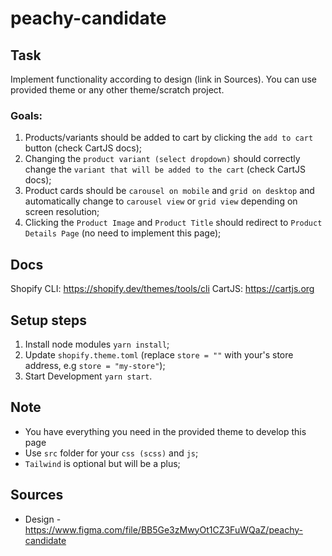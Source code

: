 # peachy-candidate

## Task

Implement functionality according to design (link in Sources). You can use provided theme or any other theme/scratch project.

### Goals:

1.  Products/variants should be added to cart by clicking the `add to cart` button (check CartJS docs);
2.  Changing the `product variant (select dropdown)` should correctly change the `variant that will be added to the cart` (check CartJS docs);
3.  Product cards should be `carousel on mobile` and `grid on desktop` and automatically change to `carousel view` or `grid view` depending on screen resolution;
4.  Clicking the `Product Image` and `Product Title` should redirect to `Product Details Page` (no need to implement this page);

## Docs

Shopify CLI: https://shopify.dev/themes/tools/cli
CartJS: https://cartjs.org

## Setup steps

1.  Install node modules `yarn install`;
2.  Update `shopify.theme.toml` (replace `store = ""` with your's store address, e.g `store = "my-store"`);
3.  Start Development `yarn start`.

## Note

- You have everything you need in the provided theme to develop this page
- Use `src` folder for your `css (scss)` and `js`;
- `Tailwind` is optional but will be a plus;

## Sources

- Design - https://www.figma.com/file/BB5Ge3zMwyOt1CZ3FuWQaZ/peachy-candidate
